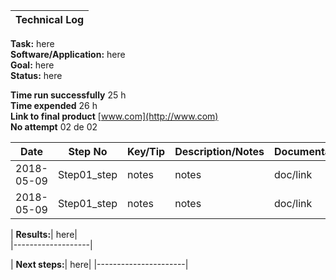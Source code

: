 | **Technical Log**                                 |
|---------------------------------------------------|

**Task:** here  
**Software/Application:** here  
**Goal:** here  
**Status:** here  
  
**Time run successfully** 25 h  
**Time expended**         26 h  
**Link to final product** [www.com](http://www.com)  
**No attempt** 02 de 02  
  
  
| **Date**      | **Step No** | **Key/Tip** | **Description/Notes** | **Documentation** |
|---------------|-------------|-------------|-----------------------|-------------------|
| 2018-05-09    | Step01_step | notes       | notes                 | doc/link          |
| 2018-05-09    | Step01_step | notes       | notes                 | doc/link          |  

    
| **Results:**| here|  
|-------------------|    

| **Next steps:**| here|
|----------------------|  
